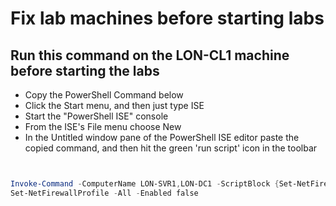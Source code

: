 # Fix lab machines before starting labs

## Run this command on the LON-CL1 machine before starting the labs  

- Copy the PowerShell Command below
- Click the Start menu, and then just type ISE
- Start the "PowerShell ISE" console
- From the ISE's File menu choose New
- In the Untitled window pane of the PowerShell ISE editor paste the copied command, and then hit the green 'run script' icon in the toolbar


```PowerShell 


Invoke-Command -ComputerName LON-SVR1,LON-DC1 -ScriptBlock {Set-NetFirewallProfile -All -Enabled false}
Set-NetFirewallProfile -All -Enabled false


```
